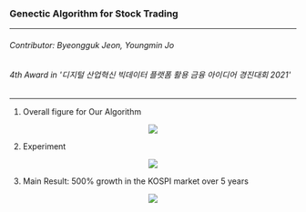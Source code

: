 ### Genectic Algorithm for Stock Trading
----
###### Contributor: Byeongguk Jeon, Youngmin Jo
###### 4th Award in '디지털 산업혁신 빅데이터 플랫폼 활용 금융 아이디어 경진대회 2021'
----
1. Overall figure for Our Algorithm 
<p align="center">
  <img src="https://github.com/byeongGuks/stock_gen_algorithm/assets/79459224/239b0bf8-aa79-4f2d-92b0-9ad4b07262b5">
</p>

2. Experiment
<p align="center">
  <img src="https://github.com/byeongGuks/stock_gen_algorithm/assets/79459224/319d9b85-28fc-4ceb-9f5c-ed6226073970">
</p>

3. Main Result: 500% growth in the KOSPI market over 5 years
<p align="center">
  <img src="https://github.com/byeongGuks/stock_gen_algorithm/assets/79459224/84e30468-ebf8-44e1-84c7-61984955ad9d">
</p>
   
